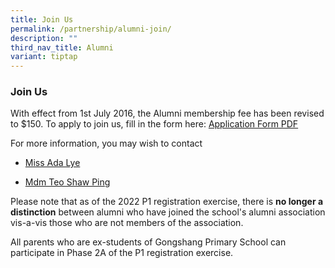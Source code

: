 ```yaml
---
title: Join Us
permalink: /partnership/alumni-join/
description: ""
third_nav_title: Alumni
variant: tiptap
---
```

<h3><strong>Join Us</strong></h3>
<p>With effect from 1st July 2016, the Alumni membership fee has been revised
to $150. To apply to join us, fill in the form here: <a href="/files/alumniapplicationform2023.pdf" rel="noopener noreferrer nofollow" target="_blank">Application Form PDF</a>
</p>
<p>For more information, you may wish to contact</p>
<ul data-tight="true" class="tight">
<li>
<p><a href="mailto:ada.lye@gsps.edu.sg" rel="noopener noreferrer nofollow" target="_blank">Miss Ada Lye</a>
</p>
</li>
<li>
<p><a href="mailto:teo.shaw.ping@gsps.edu.sg" rel="noopener noreferrer nofollow" target="_blank">Mdm Teo Shaw Ping</a>
</p>
</li>
</ul>
<p></p>
<p>Please note that as of the 2022 P1 registration exercise, there is <strong>no longer a distinction</strong> between
alumni who have joined the school's alumni association vis-a-vis those
who are not members of the association.</p>
<p>All parents who are ex-students of Gongshang Primary School can participate
in Phase 2A of the P1 registration exercise.</p>
<p></p>